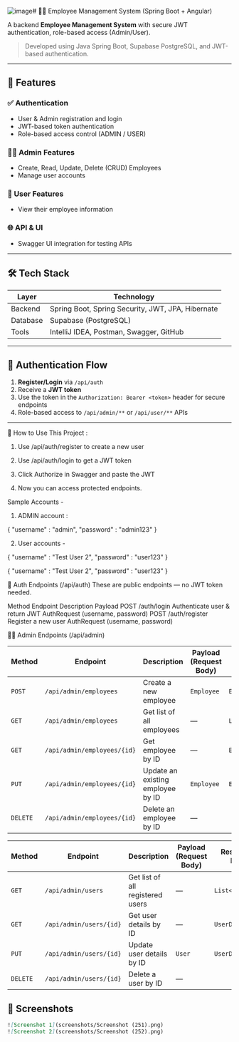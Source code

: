 ![image](https://github.com/user-attachments/assets/d828f4f1-a758-4cc9-be70-b73cdf23db96)# 🧑‍💼 Employee Management System (Spring Boot + Angular)

A backend **Employee Management System** with secure JWT authentication, role-based access (Admin/User).

> Developed using Java Spring Boot, Supabase PostgreSQL, and JWT-based authentication.

---

## 📌 Features

### ✅ Authentication
- User & Admin registration and login
- JWT-based token authentication
- Role-based access control (ADMIN / USER)

### 🧑‍💼 Admin Features
- Create, Read, Update, Delete (CRUD) Employees
- Manage user accounts

### 👤 User Features
- View their employee information

### 🌐 API & UI
- Swagger UI integration for testing APIs

---

## 🛠️ Tech Stack

| Layer     | Technology                                      |
|-----------|--------------------------------------------------|
| Backend   | Spring Boot, Spring Security, JWT, JPA, Hibernate |
| Database  | Supabase (PostgreSQL)                            |
| Tools     | IntelliJ IDEA, Postman, Swagger, GitHub          |

---

## 🔐 Authentication Flow

1. **Register/Login** via `/api/auth`
2. Receive a **JWT token**
3. Use the token in the `Authorization: Bearer <token>` header for secure endpoints
4. Role-based access to `/api/admin/**` or `/api/user/**` APIs

---
🧪 How to Use This Project :
1) Use /api/auth/register to create a new user

2) Use /api/auth/login to get a JWT token

3) Click Authorize in Swagger and paste the JWT

4) Now you can access protected endpoints.

Sample Accounts -
1) ADMIN account :
    
{
    "username" : "admin",
    "password" : "admin123"
}

2) User accounts - 

{
    "username" : "Test User 2",
    "password" : "user123"
}

{
    "username" : "Test User 2",
    "password" : "user123"
}

🔐 Auth Endpoints (/api/auth)
These are public endpoints — no JWT token needed.

Method	Endpoint	Description	Payload
POST	/auth/login	Authenticate user & return JWT	AuthRequest (username, password)
POST	/auth/register	Register a new user	AuthRequest (username, password)

🧑‍💼 Admin Endpoints (/api/admin)

| Method   | Endpoint                    | Description                       | Payload (Request Body) | Response DTO        |
| -------- | --------------------------- | --------------------------------- | ---------------------- | ------------------- |
| `POST`   | `/api/admin/employees`      | Create a new employee             | `Employee`             | `EmployeeDTO`       |
| `GET`    | `/api/admin/employees`      | Get list of all employees         | —                      | `List<EmployeeDTO>` |
| `GET`    | `/api/admin/employees/{id}` | Get employee by ID                | —                      | `EmployeeDTO`       |
| `PUT`    | `/api/admin/employees/{id}` | Update an existing employee by ID | `Employee`             | `EmployeeDTO`       |
| `DELETE` | `/api/admin/employees/{id}` | Delete an employee by ID          | —                      |                     |


| Method   | Endpoint                | Description                      | Payload (Request Body) | Response DTO     |
| -------- | ----------------------- | -------------------------------- | ---------------------- | ---------------- |
| `GET`    | `/api/admin/users`      | Get list of all registered users | —                      | `List<UserDTO>`  |
| `GET`    | `/api/admin/users/{id}` | Get user details by ID           | —                      | `UserDTO`        |
| `PUT`    | `/api/admin/users/{id}` | Update user details by ID        | `User`                 | `UserDTO`        |
| `DELETE` | `/api/admin/users/{id}` | Delete a user by ID              | —                      |                  |

## 📸 Screenshots


```markdown
![Screenshot 1](screenshots/Screenshot (251).png)
![Screenshot 2](screenshots/Screenshot (252).png)

